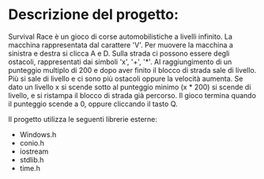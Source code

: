 # Descrizione del progetto:
Survival Race è un gioco di corse automobilistiche a livelli infinito.
La macchina rappresentata dal carattere 'V'.
Per muovere la macchina a sinistra e destra si clicca A e D.
Sulla strada ci possono essere degli ostacoli, rappresentati dai simboli 'x', '+', '\*'.
Al raggiungimento di un punteggio multiplo di 200 e dopo aver finito il blocco di strada sale di livello.
Più si sale di livello e ci sono più ostacoli oppure la velocità aumenta.
Se dato un livello x si scende sotto al punteggio minimo (x * 200) si scende di livello, e si ristampa il blocco di strada già percorso.
Il gioco termina quando il punteggio scende a 0, oppure cliccando il tasto Q.

Il progetto utilizza le seguenti librerie esterne:
* Windows.h
* conio.h
* iostream
* stdlib.h
* time.h

